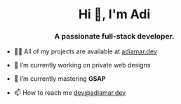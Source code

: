 <h1 align="center">Hi 👋, I'm Adi</h1>
<h3 align="center">A passionate full-stack developer.</h3>

- 👨‍💻 All of my projects are available at [adiamar.dev](https://adiamar.dev)
  
- 🔭 I’m currently working on private web designs

- 🌱 I’m currently mastering **GSAP**

- 📫 How to reach me [dev@adiamar.dev](mailto:dev@adiamar.dev)
